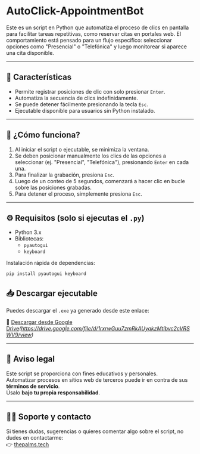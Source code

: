 # AutoClick-AppointmentBot

Este es un script en Python que automatiza el proceso de clics en pantalla para facilitar tareas repetitivas, como reservar citas en portales web. El comportamiento está pensado para un flujo específico: seleccionar opciones como "Presencial" o "Telefónica" y luego monitorear si aparece una cita disponible.

---

## 🚀 Características

- Permite registrar posiciones de clic con solo presionar `Enter`.
- Automatiza la secuencia de clics indefinidamente.
- Se puede detener fácilmente presionando la tecla `Esc`.
- Ejecutable disponible para usuarios sin Python instalado.

---

## 🧠 ¿Cómo funciona?

1. Al iniciar el script o ejecutable, se minimiza la ventana.
2. Se deben posicionar manualmente los clics de las opciones a seleccionar (ej. "Presencial", "Telefónica"), presionando `Enter` en cada una.
3. Para finalizar la grabación, presiona `Esc`.
4. Luego de un conteo de 5 segundos, comenzará a hacer clic en bucle sobre las posiciones grabadas.
5. Para detener el proceso, simplemente presiona `Esc`.

---

## ⚙️ Requisitos (solo si ejecutas el `.py`)

- Python 3.x
- Bibliotecas:
  - `pyautogui`
  - `keyboard`

Instalación rápida de dependencias:

```bash
pip install pyautogui keyboard
```


## 📥 Descargar ejecutable

Puedes descargar el `.exe` ya generado desde este enlace:

🔗 [Descargar desde Google Drive](#)_(https://drive.google.com/file/d/1rxrwGuu7zmRkAUyqkzMtibvc2cVRSWV9/view)_

---

## 🛑 Aviso legal

Este script se proporciona con fines educativos y personales.  
Automatizar procesos en sitios web de terceros puede ir en contra de sus **términos de servicio**.  
Úsalo **bajo tu propia responsabilidad**.

---

## 🙋‍♂️ Soporte y contacto

Si tienes dudas, sugerencias o quieres comentar algo sobre el script, no dudes en contactarme:  
👉 [thepalms.tech](https://thepalms.tech)


